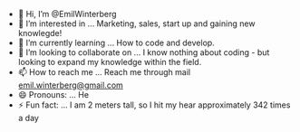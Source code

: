 - 👋 Hi, I’m @EmilWinterberg
- 👀 I’m interested in ... Marketing, sales, start up and gaining new knowlegde!
- 🌱 I’m currently learning ... How to code and develop.
- 💞️ I’m looking to collaborate on ... I know nothing about coding - but looking to expand my knowledge within the field. 
- 📫 How to reach me ... Reach me through mail emil.winterberg@gmail.com
- 😄 Pronouns: ... He
- ⚡ Fun fact: ... I am 2 meters tall, so I hit my hear approximately 342 times a day

<!---
EmilWinterberg/EmilWinterberg is a ✨ special ✨ repository because its `README.md` (this file) appears on your GitHub profile.
You can click the Preview link to take a look at your changes.
--->
